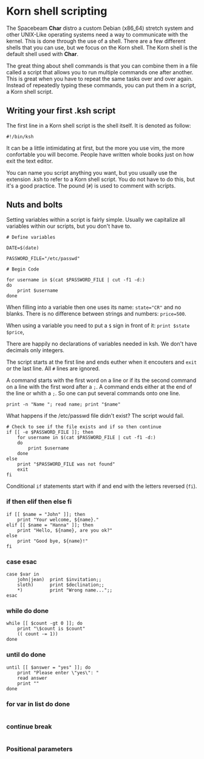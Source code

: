 # Korn shell scripting
The Spacebeam **Char** distro a custom Debian (x86_64) stretch system and other UNIX-Like operating systems need a way to communicate with the kernel. This is done through the use of a shell. There are a few different shells that you can use, but we focus on the Korn shell. The Korn shell is the default shell used with **Char**.

The great thing about shell commands is that you can combine them in a file called a script that allows you to run multiple commands one after another. This is great when you have to repeat the same tasks over and over again. Instead of repeatedly typing these commands, you can put them in a script, a Korn shell script.

## Writing your first .ksh script
The first line in a Korn shell script is the shell itself. It is denoted as follow:

```
#!/bin/ksh
```

It can be a little intimidating at first, but the more you use vim, the more confortable you will become. People have written whole books just on how exit the text editor.

You can name you script anything you want, but you usually use the extension .ksh to refer to a Korn shell script. You do not have to do this, but it's a good practice. The pound (`#`) is used to comment with scripts.

## Nuts and bolts 
Setting variables within a script is fairly simple. Usually we capitalize all variables within our scripts, but you don't have to.

```
# Define variables

DATE=$(date)

PASSWORD_FILE="/etc/passwd"

# Begin Code

for username in $(cat $PASSWORD_FILE | cut -f1 -d:)
do
    print $username
done
```

When filling into a variable then one uses its name: `state="CR"` and no blanks. There is no difference between strings and numbers: `price=500`.

When using a variable you need to put a `$` sign in front of it: `print $state $price`,

There are happily no declarations of variables needed in ksh. We don't have decimals only integers.

The script starts at the first line and ends euther when it encouters and `exit` or the last line. All `#` lines are ignored.

A command starts with the first word on a line or if its the second command on a line with the first word after a `;`. A command ends either at the end of the line or whith a `;`. So one can put several commands onto one line.

```
print -n "Name "; read name; print "$name"
```

What happens if the /etc/passwd file didn't exist? The script would fail.

```
# Check to see if the file exists and if so then continue
if [[ -e $PASSWORD_FILE ]]; then
    for username in $(cat $PASSWORD_FILE | cut -f1 -d:)
    do
        print $username
    done
else
    print "$PASSWORD_FILE was not found"
    exit
fi
```

Conditional `if` statements start with if and end with the letters reversed (`fi`).


### if then elif then else fi
```
if [[ $name = "John" ]]; then
    print "Your welcome, ${name}."
elif [[ $name = "Hanna" ]]; then
    print "Hello, ${name}, are you ok?"
else
    print "Good bye, ${name}!"
fi
```

### case esac
```
case $var in
    john|jean)  print $invitation;;
    sloth)      print $declination;;
    *)          print "Wrong name...";;
esac
```

### while do done
```
while [[ $count -gt 0 ]]; do
    print "\$count is $count"
    (( count -= 1))
done
```

### until do done
```
until [[ $answer = "yes" ]]; do
    print "Please enter \"yes\": "
    read answer
    print ""
done
```

### for var in list do done
```
```

### continue break
```
```

### Positional parameters
